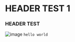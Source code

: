 # HEADER TEST 1
### HEADER TEST 
![image](https://github.com/Exp-Communicate-Using-Markdown-Cohort-1/series-communicate-using-markdown-JSaggar/assets/106027251/ffb67488-d068-4d14-9109-3554fd91edda)
`
hello world
`
